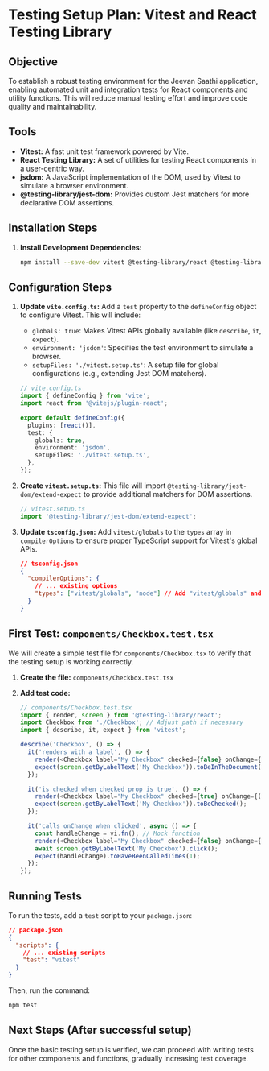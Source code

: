 # Testing Setup Plan: Vitest and React Testing Library

## Objective
To establish a robust testing environment for the Jeevan Saathi application, enabling automated unit and integration tests for React components and utility functions. This will reduce manual testing effort and improve code quality and maintainability.

## Tools
*   **Vitest:** A fast unit test framework powered by Vite.
*   **React Testing Library:** A set of utilities for testing React components in a user-centric way.
*   **jsdom:** A JavaScript implementation of the DOM, used by Vitest to simulate a browser environment.
*   **@testing-library/jest-dom:** Provides custom Jest matchers for more declarative DOM assertions.

## Installation Steps

1.  **Install Development Dependencies:**
    ```bash
    npm install --save-dev vitest @testing-library/react @testing-library/jest-dom jsdom
    ```

## Configuration Steps

1.  **Update `vite.config.ts`:**
    Add a `test` property to the `defineConfig` object to configure Vitest. This will include:
    *   `globals: true`: Makes Vitest APIs globally available (like `describe`, `it`, `expect`).
    *   `environment: 'jsdom'`: Specifies the test environment to simulate a browser.
    *   `setupFiles: './vitest.setup.ts'`: A setup file for global configurations (e.g., extending Jest DOM matchers).

    ```typescript
    // vite.config.ts
    import { defineConfig } from 'vite';
    import react from '@vitejs/plugin-react';

    export default defineConfig({
      plugins: [react()],
      test: {
        globals: true,
        environment: 'jsdom',
        setupFiles: './vitest.setup.ts',
      },
    });
    ```

2.  **Create `vitest.setup.ts`:**
    This file will import `@testing-library/jest-dom/extend-expect` to provide additional matchers for DOM assertions.

    ```typescript
    // vitest.setup.ts
    import '@testing-library/jest-dom/extend-expect';
    ```

3.  **Update `tsconfig.json`:**
    Add `vitest/globals` to the `types` array in `compilerOptions` to ensure proper TypeScript support for Vitest's global APIs.

    ```json
    // tsconfig.json
    {
      "compilerOptions": {
        // ... existing options
        "types": ["vitest/globals", "node"] // Add "vitest/globals" and "node" if not present
      }
    }
    ```

## First Test: `components/Checkbox.test.tsx`

We will create a simple test file for `components/Checkbox.tsx` to verify that the testing setup is working correctly.

1.  **Create the file:** `components/Checkbox.test.tsx`
2.  **Add test code:**

    ```typescript
    // components/Checkbox.test.tsx
    import { render, screen } from '@testing-library/react';
    import Checkbox from './Checkbox'; // Adjust path if necessary
    import { describe, it, expect } from 'vitest';

    describe('Checkbox', () => {
      it('renders with a label', () => {
        render(<Checkbox label="My Checkbox" checked={false} onChange={() => {}} />);
        expect(screen.getByLabelText('My Checkbox')).toBeInTheDocument();
      });

      it('is checked when checked prop is true', () => {
        render(<Checkbox label="My Checkbox" checked={true} onChange={() => {}} />);
        expect(screen.getByLabelText('My Checkbox')).toBeChecked();
      });

      it('calls onChange when clicked', async () => {
        const handleChange = vi.fn(); // Mock function
        render(<Checkbox label="My Checkbox" checked={false} onChange={handleChange} />);
        await screen.getByLabelText('My Checkbox').click();
        expect(handleChange).toHaveBeenCalledTimes(1);
      });
    });
    ```

## Running Tests

To run the tests, add a `test` script to your `package.json`:

```json
// package.json
{
  "scripts": {
    // ... existing scripts
    "test": "vitest"
  }
}
```

Then, run the command:

```bash
npm test
```

## Next Steps (After successful setup)

Once the basic testing setup is verified, we can proceed with writing tests for other components and functions, gradually increasing test coverage.
